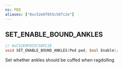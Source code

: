 ```yaml
---
ns: PED
aliases: ["0xc52e0f855c58fc2e"]
---
```

## SET_ENABLE_BOUND_ANKLES

```c
// 0xC52E0F855C58FC2E
void SET_ENABLE_BOUND_ANKLES(Ped ped, bool Enable);
```

Set whether ankles should be cuffed when ragdolling

